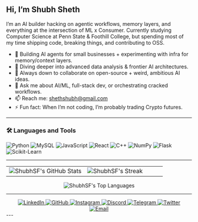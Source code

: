 ## Hi, I’m Shubh Sheth

I’m an AI builder hacking on agentic workflows, memory layers, and everything at the intersection of ML x Consumer. Currently studying Computer Science at Penn State & Foothill College, but spending most of my time shipping code, breaking things, and contributing to OSS.
-	🔭 Building AI agents for small businesses + experimenting with infra for memory/context layers.
-	🌱 Diving deeper into advanced data analysis & frontier AI architectures.
-	🤝 Always down to collaborate on open-source + weird, ambitious AI ideas.
-	💬 Ask me about AI/ML, full-stack dev, or orchestrating cracked workflows.
-	📫 Reach me: shethshubh@gmail.com
-	⚡ Fun fact: When I’m not coding, I’m probably trading Crypto futures.

---

### 🛠️ Languages and Tools

<p align="left">
  <img src="https://img.shields.io/badge/Python-3776AB?style=for-the-badge&logo=python&logoColor=white" alt="Python"/>
  <img src="https://img.shields.io/badge/MySQL-4479A1?style=for-the-badge&logo=mysql&logoColor=white" alt="MySQL"/>
  <img src="https://img.shields.io/badge/JavaScript-F7DF1E?style=for-the-badge&logo=javascript&logoColor=black" alt="JavaScript"/>
  <img src="https://img.shields.io/badge/React-20232A?style=for-the-badge&logo=react&logoColor=61DAFB" alt="React"/>
  <img src="https://img.shields.io/badge/C++-00599C?style=for-the-badge&logo=cplusplus&logoColor=white" alt="C++"/>
  <img src="https://img.shields.io/badge/NumPy-013243?style=for-the-badge&logo=numpy&logoColor=white" alt="NumPy"/>
  <img src="https://img.shields.io/badge/Flask-000000?style=for-the-badge&logo=flask&logoColor=white" alt="Flask"/>
  <img src="https://img.shields.io/badge/Scikit--Learn-F7931E?style=for-the-badge&logo=scikit-learn&logoColor=white" alt="Scikit-Learn"/>
</p>

---



<div align="center">
  <table cellspacing="0" cellpadding="0">
    <tr>
      <td class="hide" width="50%">
        <img src="https://github-readme-stats.vercel.app/api?username=Shubh1810&show_icons=true&theme=highcontrast" alt="ShubhSF's GitHub Stats" />
      </td>
      <td width="50%">
        <img src="https://streak-stats.demolab.com/?user=Shubh1810&theme=maroongold" alt="ShubhSF's Streak" />
      </td>
    </tr>
  </table>
</div>
<div align="center">
  <img src="https://github-readme-stats.vercel.app/api/top-langs/?username=Shubh1810&layout=donut&theme=rose" alt="ShubhSF's Top Languages" />
</div>

---


<div align="center"> <a href="https://linkedin.com/in/shubh-sheth" target="_blank"> <img src="https://img.shields.io/badge/LinkedIn-%230077B5.svg?&style=for-the-badge&logo=linkedin&logoColor=white" alt="LinkedIn" /> </a> <a href="https://github.com/ShubhSF" target="_blank"> <img src="https://img.shields.io/badge/GitHub-%23181717.svg?&style=for-the-badge&logo=github&logoColor=white" alt="GitHub" /> </a> <a href="https://instagram.com/shubh.sheth" target="_blank"> <img src="https://img.shields.io/badge/Instagram-%23E4405F.svg?&style=for-the-badge&logo=instagram&logoColor=white" alt="Instagram" /> </a> <a href="https://discord.gg/bluntmachete18" target="_blank"> <img src="https://img.shields.io/badge/Discord-%235865F2.svg?&style=for-the-badge&logo=discord&logoColor=white" alt="Discord" /> </a> <a href="https://t.me/BluntSf" target="_blank"> <img src="https://img.shields.io/badge/Telegram-%232CA5E0.svg?&style=for-the-badge&logo=telegram&logoColor=white" alt="Telegram" /> </a> <a href="https://twitter.com/shubhsf" target="_blank"> <img src="https://img.shields.io/badge/Twitter-%231DA1F2.svg?&style=for-the-badge&logo=twitter&logoColor=white" alt="Twitter" /> </a> </div> <div align="center"> <a href="mailto:shethshubh@gmail.com"> <img src="https://img.shields.io/badge/Email-shethshubh@gmail.com-D14836?style=for-the-badge&logo=gmail&logoColor=white" alt="Email"/> </a> </div> 
---
